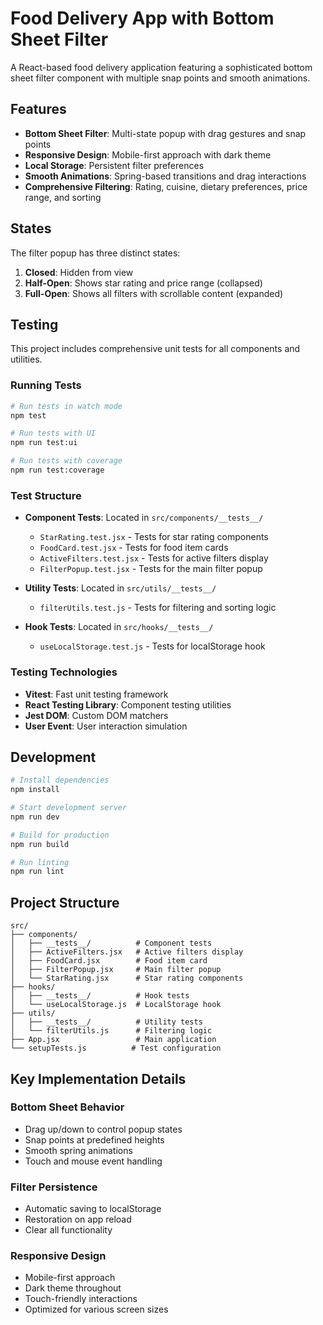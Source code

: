 # Food Delivery App with Bottom Sheet Filter

A React-based food delivery application featuring a sophisticated bottom sheet filter component with multiple snap points and smooth animations.

## Features

- **Bottom Sheet Filter**: Multi-state popup with drag gestures and snap points
- **Responsive Design**: Mobile-first approach with dark theme
- **Local Storage**: Persistent filter preferences
- **Smooth Animations**: Spring-based transitions and drag interactions
- **Comprehensive Filtering**: Rating, cuisine, dietary preferences, price range, and sorting

## States

The filter popup has three distinct states:
1. **Closed**: Hidden from view
2. **Half-Open**: Shows star rating and price range (collapsed)
3. **Full-Open**: Shows all filters with scrollable content (expanded)

## Testing

This project includes comprehensive unit tests for all components and utilities.

### Running Tests

```bash
# Run tests in watch mode
npm test

# Run tests with UI
npm run test:ui

# Run tests with coverage
npm run test:coverage
```

### Test Structure

- **Component Tests**: Located in `src/components/__tests__/`
  - `StarRating.test.jsx` - Tests for star rating components
  - `FoodCard.test.jsx` - Tests for food item cards
  - `ActiveFilters.test.jsx` - Tests for active filters display
  - `FilterPopup.test.jsx` - Tests for the main filter popup

- **Utility Tests**: Located in `src/utils/__tests__/`
  - `filterUtils.test.js` - Tests for filtering and sorting logic

- **Hook Tests**: Located in `src/hooks/__tests__/`
  - `useLocalStorage.test.js` - Tests for localStorage hook

### Testing Technologies

- **Vitest**: Fast unit testing framework
- **React Testing Library**: Component testing utilities
- **Jest DOM**: Custom DOM matchers
- **User Event**: User interaction simulation

## Development

```bash
# Install dependencies
npm install

# Start development server
npm run dev

# Build for production
npm run build

# Run linting
npm run lint
```

## Project Structure

```
src/
├── components/
│   ├── __tests__/          # Component tests
│   ├── ActiveFilters.jsx   # Active filters display
│   ├── FoodCard.jsx        # Food item card
│   ├── FilterPopup.jsx     # Main filter popup
│   └── StarRating.jsx      # Star rating components
├── hooks/
│   ├── __tests__/          # Hook tests
│   └── useLocalStorage.js  # LocalStorage hook
├── utils/
│   ├── __tests__/          # Utility tests
│   └── filterUtils.js      # Filtering logic
├── App.jsx                 # Main application
└── setupTests.js          # Test configuration
```

## Key Implementation Details

### Bottom Sheet Behavior
- Drag up/down to control popup states
- Snap points at predefined heights
- Smooth spring animations
- Touch and mouse event handling

### Filter Persistence
- Automatic saving to localStorage
- Restoration on app reload
- Clear all functionality

### Responsive Design
- Mobile-first approach
- Dark theme throughout
- Touch-friendly interactions
- Optimized for various screen sizes
